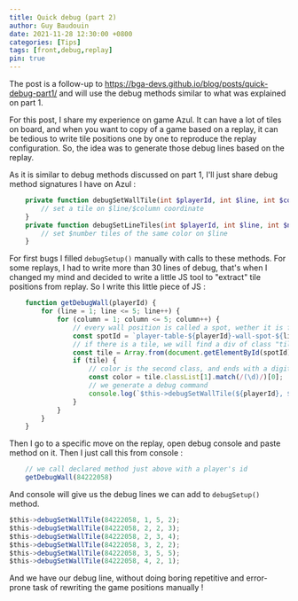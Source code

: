 ```yaml
---
title: Quick debug (part 2)
author: Guy Baudouin
date: 2021-11-28 12:30:00 +0800
categories: [Tips]
tags: [front,debug,replay]
pin: true
---
```


The post is a follow-up to https://bga-devs.github.io/blog/posts/quick-debug-part1/ and will use the debug methods similar to what was explained on part 1.

For this post, I share my experience on game Azul. It can have a lot of tiles on board, and when you want to copy of a game based on a replay, it can be tedious to write tile positions one by one to reproduce the replay configuration.
So, the idea was to generate those debug lines based on the replay.

As it is similar to debug methods discussed on part 1, I'll just share debug method signatures I have on Azul :
```php
    private function debugSetWallTile(int $playerId, int $line, int $column, int $color) { 
        // set a tile on $line/$column coordinate
    }
    private function debugSetLineTiles(int $playerId, int $line, int $number, int $color) {
        // set $number tiles of the same color on $line
    }
```

For first bugs I filled `debugSetup()` manually with calls to these methods.
For some replays, I had to write more than 30 lines of debug, that's when I changed my mind and decided to write a little JS tool to "extract" tile positions from replay. So I write this little piece of JS :
```js
    function getDebugWall(playerId) {
        for (line = 1; line <= 5; line++) {
            for (column = 1; column <= 5; column++) {
                // every wall position is called a spot, wether it is filled by a tile or not
                const spotId = `player-table-${playerId}-wall-spot-${line}-${column}`;
                // if there is a tile, we will find a div of class "tile"
                const tile = Array.from(document.getElementById(spotId).children).find(elem => elem.classList.contains('tile'));
                if (tile) {
                    // color is the second class, and ends with a digit indicating color
                    const color = tile.classList[1].match(/(\d)/)[0];
                    // we generate a debug command
                    console.log(`$this->debugSetWallTile(${playerId}, ${line}, ${column}, ${color});\n`);
                }
            }
        }
    }
```

Then I go to a specific move on the replay, open debug console and paste method on it. Then I just call this from console :
```js
    // we call declared method just above with a player's id
    getDebugWall(84222058)
```
And console will give us the debug lines we can add to `debugSetup()` method.
```js
$this->debugSetWallTile(84222058, 1, 5, 2);
$this->debugSetWallTile(84222058, 2, 2, 3);
$this->debugSetWallTile(84222058, 2, 3, 4);
$this->debugSetWallTile(84222058, 3, 2, 2);
$this->debugSetWallTile(84222058, 3, 5, 5);
$this->debugSetWallTile(84222058, 4, 2, 1);
```

And we have our debug line, without doing boring repetitive and error-prone task of rewriting the game positions manually !
